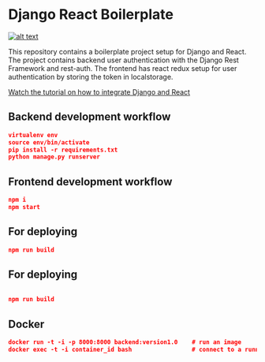 # Django React Boilerplate

[![alt text](https://github.com/justdjango/django-react-boilerplate/blob/master/thumbnail.png "Logo")](https://youtu.be/YKYVv0gm_0o)

This repository contains a boilerplate project setup for Django and React. The project contains backend user authentication with the Django Rest Framework and rest-auth. The frontend has react redux setup for user authentication by storing the token in localstorage.

[Watch the tutorial on how to integrate Django and React](https://youtu.be/YKYVv0gm_0o)

## Backend development workflow

```json
virtualenv env
source env/bin/activate
pip install -r requirements.txt
python manage.py runserver
```

## Frontend development workflow

```json
npm i
npm start
```

## For deploying

```json
npm run build
```


## For deploying



```json

npm run build

```

## Docker
```json
docker run -t -i -p 8000:8000 backend:version1.0    # run an image
docker exec -t -i container_id bash                 # connect to a running container
```
